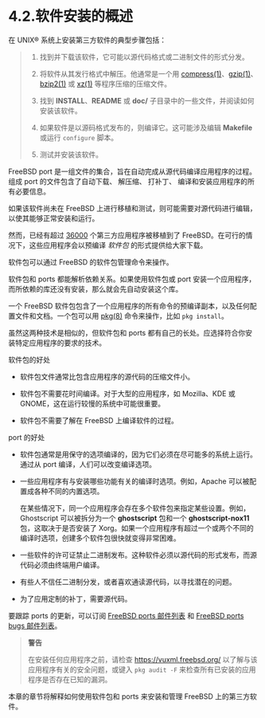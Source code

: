 # 4.2.软件安装的概述

在 UNIX® 系统上安装第三方软件的典型步骤包括：


> 1. 找到并下载该软件，它可能以源代码格式或二进制文件的形式分发。
>
> 2. 将软件从其发行格式中解压。他通常是一个用 [compress(1)](https://www.freebsd.org/cgi/man.cgi?query=compress&sektion=1&format=html)、[gzip(1)](https://www.freebsd.org/cgi/man.cgi?query=gzip&sektion=1&format=html)、[bzip2(1)](https://www.freebsd.org/cgi/man.cgi?query=bzip2&sektion=1&format=html) 或 [xz(1)](https://www.freebsd.org/cgi/man.cgi?query=xz&sektion=1&format=html) 等程序压缩的压缩文件。
>
> 3. 找到 **INSTALL**、**README** 或 **doc/** 子目录中的一些文件，并阅读如何安装该软件。
>
> 4. 如果软件是以源码格式发布的，则编译它。这可能涉及编辑 **Makefile** 或运行 `configure` 脚本。
>
> 5. 测试并安装该软件。


FreeBSD port 是一组文件的集合，旨在自动完成从源代码编译应用程序的过程。组成 port 的文件包含了自动下载、 解压缩、 打补丁、 编译和安装应用程序的所有必要信息。

如果该软件尚未在 FreeBSD 上进行移植和测试，则可能需要对源代码进行编辑，以使其能够正常安装和运行。

然而，已经有超过 [36000](https://www.freebsd.org/ports/) 个第三方应用程序被移植到了 FreeBSD。在可行的情况下，这些应用程序会以预编译 *软件包* 的形式提供给大家下载。

软件包可以通过 FreeBSD 的软件包管理命令来操作。

软件包和 ports 都能解析依赖关系。如果使用软件包或 port 安装一个应用程序，而所依赖的库还没有安装，那么就会先自动安装这个库。

一个 FreeBSD 软件包包含了一个应用程序的所有命令的预编译副本，以及任何配置文件和文档。一个包可以用 [pkg(8)](https://www.freebsd.org/cgi/man.cgi?query=pkg&sektion=8&format=html) 命令来操作，比如 `pkg install`。

虽然这两种技术是相似的，但软件包和 ports 都有自己的长处。应选择符合你安装特定应用程序的要求的技术。

软件包的好处

- 软件包文件通常比包含应用程序的源代码的压缩文件小。

- 软件包不需要花时间编译。对于大型的应用程序，如 Mozilla、KDE 或 GNOME，这在运行较慢的系统中可能很重要。

- 软件包不需要了解在 FreeBSD 上编译软件的过程。

port 的好处

- 软件包通常是用保守的选项编译的，因为它们必须在尽可能多的系统上运行。通过从 port 编译，人们可以改变编译选项。

- 一些应用程序有与安装哪些功能有关的编译时选项。例如，Apache 可以被配置成各种不同的内置选项。

    在某些情况下，同一个应用程序会存在多个软件包来指定某些设置。例如，Ghostscript 可以被拆分为一个 **ghostscript** 包和一个 **ghostscript-nox11** 包，这取决于是否安装了 Xorg。如果一个应用程序有超过一个或两个不同的编译时选项，创建多个软件包很快就变得非常困难。

- 一些软件的许可证禁止二进制发布。这种软件必须以源代码的形式发布，而源代码必须由终端用户编译。

- 有些人不信任二进制分发，或者喜欢通读源代码，以寻找潜在的问题。

- 为了应用定制的补丁，需要源代码。

要跟踪 ports 的更新，可以订阅 [FreeBSD ports 邮件列表](https://lists.freebsd.org/subscription/freebsd-ports) 和 [FreeBSD ports bugs 邮件列表](https://lists.freebsd.org/subscription/freebsd-ports-bugs)。

>**警告**
>
>在安装任何应用程序之前，请检查 <https://vuxml.freebsd.org/> 以了解与该应用程序有关的安全问题，或键入 `pkg audit -F` 来检查所有已安装的应用程序是否存在已知的漏洞。

本章的章节将解释如何使用软件包和 ports 来安装和管理 FreeBSD 上的第三方软件。

